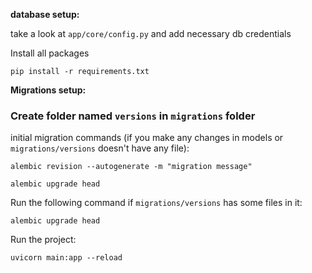 **database setup:**

take a look at `app/core/config.py` and add necessary db credentials

Install all packages

`pip install -r requirements.txt`

**Migrations setup:**

### Create folder named `versions` in `migrations` folder

initial migration commands (if you make any changes in models or `migrations/versions` doesn't have any file):

`alembic revision --autogenerate -m "migration message"`

`alembic upgrade head`

Run the following command if `migrations/versions` has some files in it:

`alembic upgrade head`

Run the project:

`uvicorn main:app --reload`
